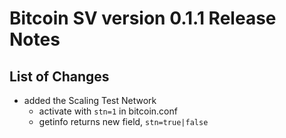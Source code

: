 # Bitcoin SV version 0.1.1 Release Notes

## List of Changes
* added the Scaling Test Network
  * activate with `stn=1` in bitcoin.conf
  * getinfo returns new field, `stn=true|false`

 